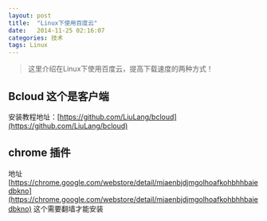 ```yaml
---
layout: post
title:  "Linux下使用百度云"
date:   2014-11-25 02:16:07
categories: 技术
tags: Linux
---
```

> 这里介绍在Linux下使用百度云，提高下载速度的两种方式！

## Bcloud 这个是客户端
安装教程地址：[https://github.com/LiuLang/bcloud](https://github.com/LiuLang/bcloud)

## chrome 插件
地址[https://chrome.google.com/webstore/detail/mjaenbjdjmgolhoafkohbhhbaiedbkno](https://chrome.google.com/webstore/detail/mjaenbjdjmgolhoafkohbhhbaiedbkno)
这个需要翻墙才能安装

[jekyll]:      http://jekyllrb.com
[jekyll-gh]:   https://github.com/jekyll/jekyll
[jekyll-help]: https://github.com/jekyll/jekyll-help
